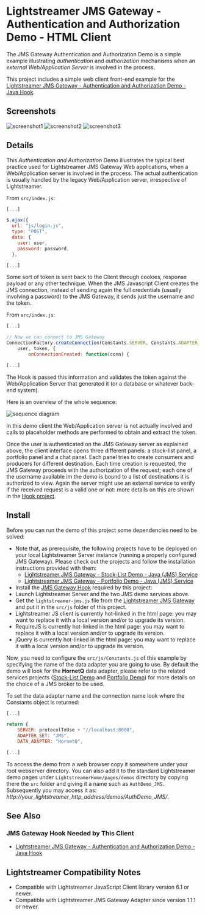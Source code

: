 # Lightstreamer JMS Gateway - Authentication and Authorization Demo - HTML Client

The JMS Gateway Authentication and Authorization Demo is a simple example illustrating *authentication* and *authorization* mechanisms when an
*external Web/Application Server* is involved in the process.

This project includes a simple web client front-end example for the [Lightstreamer JMS Gateway - Authentication and Authorization Demo - Java Hook](https://github.com/Lightstreamer/Lightstreamer-JMS-example-Auth-hook-java).

## Screenshots

![screenshot1](screenshot1.png) ![screenshot2](screenshot2.png) ![screenshot3](screenshot3.png)

## Details

This *Authentication and Authorization Demo* illustrates the typical best practice used for Lightstreamer JMS Gateway Web applications, when a Web/Application server is involved in the process.
The actual authentication is usually handled by the legacy Web/Application server, irrespective of Lightstreamer.

From `src/index.js`:

```js
[...]

$.ajax({
  url: "js/login.js",
  type: "POST",
  data: {
    user: user,
    password: password,
  },

[...]
```

Some sort of token is sent back to the Client through cookies, response payload or any other technique.
When the JMS Javascript Client creates the JMS connection, instead of sending again the full credentials (usually involving a password) to
the JMS Gateway, it sends just the username and the token.

From `src/index.js`:

```js
[...]

// Now we can connect to JMS Gateway
ConnectionFactory.createConnection(Constants.SERVER, Constants.ADAPTER_SET, Constants.DATA_ADAPTER,
    user, token, {
        onConnectionCreated: function(conn) {

[...]
```

The Hook is passed this information and validates the token against the Web/Application Server that
generated it (or a database or whatever back-end system).

Here is an overview of the whole sequence:

![sequence diagram](sequence_diagram.png)

In this demo client the Web/Application server is not actually involved and calls to placeholder methods are performed to obtain and extract the token.

Once the user is authenticated on the JMS Gateway server as explained above, the client interface opens three different panels: a stock-list panel,
a portfolio panel and a chat panel. Each panel tries to create consumers and producers for different destination. Each time creation is requested,
the JMS Gateway proceeds with the authorization of the request; each one of the username available im the demo is bound to a list of destinations
it is authorized to view. Again the server might use an external service to verify if the received request is a valid one or not:
more details on this are shown in the [Hook project](https://github.com/Lightstreamer/Lightstreamer-JMS-example-Auth-hook-java).


## Install

Before you can run the demo of this project some dependencies need to be solved:

* Note that, as prerequisite, the following projects have to be deployed on your local Lightstreamer Server instance (running a properly configured JMS Gateway). Please check out the projects and follow the installation instructions provided with them:
  * [Lightstreamer JMS Gateway - Stock-List Demo - Java (JMS) Service](https://github.com/Lightstreamer/Lightstreamer-JMS-example-StockList-service-java)
  * [Lightstreamer JMS Gateway - Portfolio Demo - Java (JMS) Service](https://github.com/Lightstreamer/Lightstreamer-JMS-example-Portfolio-service-java)
* Install the [JMS Gateway Hook](https://github.com/Lightstreamer/Lightstreamer-JMS-example-Auth-hook-java) required by this project:
* Launch Lightstreamer Server and the two JMS demo services above.
* Get the `lightstreamer-jms.js` file from the [Lightstreamer JMS Gateway](http://download.lightstreamer.com/#jms) and put it in the `src/js` folder of this project.
* Lightstreamer JS client is currently hot-linked in the html page: you may want to replace it with a local version and/or to upgrade its version.
* RequireJS is currently hot-linked in the html page: you may want to replace it with a local version and/or to upgrade its version.
* jQuery is currently hot-linked in the html page: you may want to replace it with a local version and/or to upgrade its version.

Now, you need to configure the `src/js/Constants.js` of this example by specifying the name of the data adapter you are going to use.
By default the demo will look for the <b>HornetQ</b> data adapter, please refer to the related services projects ([Stock-List Demo](https://github.com/Lightstreamer/Lightstreamer-JMS-example-StockList-service-java) and
[Portfolio Demo](https://github.com/Lightstreamer/Lightstreamer-JMS-example-Portfolio-service-java))
for more details on the choice of a JMS broker to be used.

To set the data adapter name and the connection name look where the Constants object is returned:

```js
[...]

return {
    SERVER: protocolToUse + "//localhost:8080",
    ADAPTER_SET: "JMS",
    DATA_ADAPTER: "HornetQ",

[...]
```

To access the demo from a web browser copy it somewhere under your root webserver directory. You can also add it to the standard Lightstreamer
demo pages under `LightstreamerHome/pages/demos` directory by copying there the `src` folder and giving it a name such as `AuthDemo_JMS`. Subsequently
you may access it as: <i>http://_your_lightstreamer_http_address_/demos/AuthDemo_JMS/</i>.

## See Also

### JMS Gateway Hook Needed by This Client

* [Lightstreamer JMS Gateway - Authentication and Authorization Demo - Java Hook](https://github.com/Lightstreamer/Lightstreamer-JMS-example-Auth-hook-java)

## Lightstreamer Compatibility Notes

* Compatible with Lightstreamer JavaScript Client library version 6.1 or newer.
* Compatible with Lightstreamer JMS Gateway Adapter since version 1.1.1 or newer.
